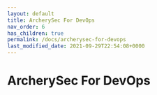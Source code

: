 ```yaml
---
layout: default
title: ArcherySec For DevOps
nav_order: 6
has_children: true
permalink: /docs/archerysec-for-devops
last_modified_date: 2021-09-29T22:54:08+0000
---
```


# ArcherySec For DevOps